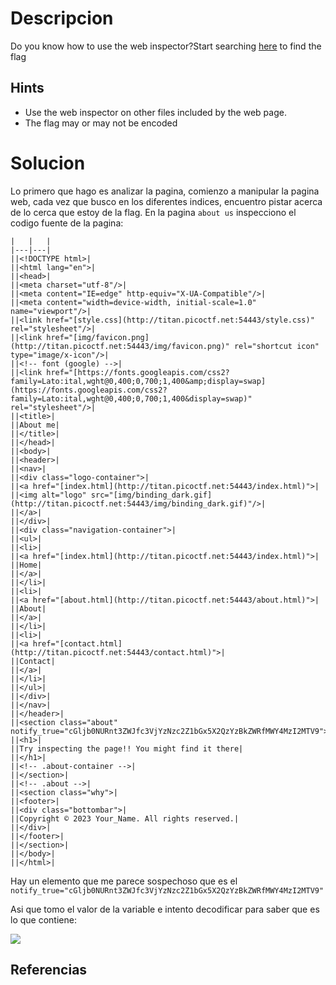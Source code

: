 
# Descripcion
Do you know how to use the web inspector?Start searching [here](http://titan.picoctf.net:54443/) to find the flag

## Hints
- Use the web inspector on other files included by the web page.
- The flag may or may not be encoded

# Solucion

Lo primero que hago es analizar la pagina, comienzo a manipular la pagina web, cada vez que busco en los diferentes indices, encuentro pistar acerca de lo cerca que estoy de la flag. En la pagina `about us` inspecciono el codigo fuente de la pagina:

```
|   |   |
|---|---|
||<!DOCTYPE html>|
||<html lang="en">|
||<head>|
||<meta charset="utf-8"/>|
||<meta content="IE=edge" http-equiv="X-UA-Compatible"/>|
||<meta content="width=device-width, initial-scale=1.0" name="viewport"/>|
||<link href="[style.css](http://titan.picoctf.net:54443/style.css)" rel="stylesheet"/>|
||<link href="[img/favicon.png](http://titan.picoctf.net:54443/img/favicon.png)" rel="shortcut icon" type="image/x-icon"/>|
||<!-- font (google) -->|
||<link href="[https://fonts.googleapis.com/css2?family=Lato:ital,wght@0,400;0,700;1,400&amp;display=swap](https://fonts.googleapis.com/css2?family=Lato:ital,wght@0,400;0,700;1,400&display=swap)" rel="stylesheet"/>|
||<title>|
||About me|
||</title>|
||</head>|
||<body>|
||<header>|
||<nav>|
||<div class="logo-container">|
||<a href="[index.html](http://titan.picoctf.net:54443/index.html)">|
||<img alt="logo" src="[img/binding_dark.gif](http://titan.picoctf.net:54443/img/binding_dark.gif)"/>|
||</a>|
||</div>|
||<div class="navigation-container">|
||<ul>|
||<li>|
||<a href="[index.html](http://titan.picoctf.net:54443/index.html)">|
||Home|
||</a>|
||</li>|
||<li>|
||<a href="[about.html](http://titan.picoctf.net:54443/about.html)">|
||About|
||</a>|
||</li>|
||<li>|
||<a href="[contact.html](http://titan.picoctf.net:54443/contact.html)">|
||Contact|
||</a>|
||</li>|
||</ul>|
||</div>|
||</nav>|
||</header>|
||<section class="about" notify_true="cGljb0NURnt3ZWJfc3VjYzNzc2Z1bGx5X2QzYzBkZWRfMWY4MzI2MTV9">|
||<h1>|
||Try inspecting the page!! You might find it there|
||</h1>|
||<!-- .about-container -->|
||</section>|
||<!-- .about -->|
||<section class="why">|
||<footer>|
||<div class="bottombar">|
||Copyright © 2023 Your_Name. All rights reserved.|
||</div>|
||</footer>|
||</section>|
||</body>|
||</html>|
```

Hay un elemento que me parece sospechoso que es el `notify_true="cGljb0NURnt3ZWJfc3VjYzNzc2Z1bGx5X2QzYzBkZWRfMWY4MzI2MTV9"`

Asi que tomo el valor de la variable e intento decodificar para saber que es lo que contiene:

![](images/flagWebDecode.png)

## Referencias

